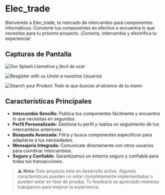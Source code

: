 # Elec_trade

Bienvenido a Elec_trade, tu mercado de intercambio para componentes informáticos. Convierte tus componentes en efectivo o encuentra lo que necesitas para tu próximo proyecto. ¡Conecta, intercambia y electrifica tu experiencia!

## Capturas de Pantalla

![Our Splash](https://github.com/CarlotaCordero/Elec-Trade/assets/131857912/4efb1402-6c60-485d-b2d2-cf7054277e21)
*Llamativa y facil de usar*

![Resgister with us](https://github.com/CarlotaCordero/Elec-Trade/assets/131857912/e5033536-8897-40cc-95ce-20721e9faefa)
*Unete a nuestros Usuarios*

![Search your Product](https://github.com/CarlotaCordero/Elec-Trade/assets/131857912/293fdb90-ba57-48a0-9bec-3c893568a858)
*Todo lo que buscas al alcance de tu mano*

## Características Principales

- **Intercambio Sencillo:** Publica tus componentes fácilmente y encuentra lo que necesitas en segundos.
- **Perfil Personalizado:** Gestiona tu perfil y realiza un seguimiento de tus intercambios anteriores.
- **Búsqueda Avanzada:** Filtra y busca componentes específicos para adaptarse a tus necesidades.
- **Mensajería Integrada:** Comunícate directamente con otros usuarios para coordinar intercambios.
- **Seguro y Confiable:** Garantizamos un entorno seguro y confiable para todas tus transacciones.

> ⚠️ **Nota:** Este proyecto está en desarrollo activo. Algunas características pueden no estar completamente implementadas o pueden estar en fase de prueba. Tu feedback es apreciado mientras trabajamos para mejorar la experiencia.
